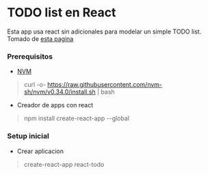 # TODO list en React

Esta app usa react sin adicionales para modelar un simple TODO list.  
Tomado de [esta pagina](https://medium.com/front-end-weekly/create-a-simple-todo-app-in-react-72d9341a7e6c)

### Prerequisitos
- [NVM](https://github.com/nvm-sh/nvm)
> curl -o- https://raw.githubusercontent.com/nvm-sh/nvm/v0.34.0/install.sh | bash  

- Creador de apps con react
> npm install create-react-app --global

### Setup inicial

- Crear aplicacion 
> create-react-app react-todo
  
